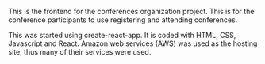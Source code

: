 This is the frontend for the conferences organization project. This is for the conference participants to use registering and attending conferences.

This was started using create-react-app. It is coded with HTML, CSS, Javascript and React.
Amazon web services (AWS) was used as the hosting site, thus many of their services were used.
